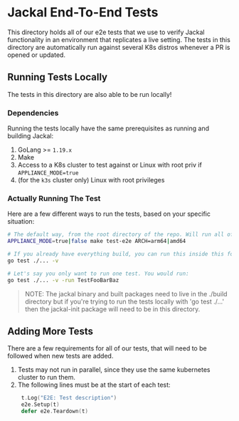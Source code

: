 # Jackal End-To-End Tests

This directory holds all of our e2e tests that we use to verify Jackal functionality in an environment that replicates a live setting. The tests in this directory are automatically run against several K8s distros whenever a PR is opened or updated.

## Running Tests Locally
The tests in this directory are also able to be run locally!

### Dependencies
Running the tests locally have the same prerequisites as running and building Jackal:
 1. GoLang >= `1.19.x`
 2. Make
 3. Access to a K8s cluster to test against or Linux with root priv if `APPLIANCE_MODE=true`
 4. (for the `k3s` cluster only) Linux with root privileges

### Actually Running The Test
Here are a few different ways to run the tests, based on your specific situation:

``` bash
# The default way, from the root directory of the repo. Will run all of the tests against your chosen k8s distro. Will automatically build any binary dependencies that don't already exist.
APPLIANCE_MODE=true|false make test-e2e ARCH=arm64|amd64

# If you already have everything build, you can run this inside this folder. This lets you customize the test run.
go test ./... -v

# Let's say you only want to run one test. You would run:
go test ./... -v -run TestFooBarBaz
```

> NOTE: The jackal binary and built packages need to live in the ./build directory but if you're trying to run the tests locally with 'go test ./...' then the jackal-init package will need to be in this directory.

## Adding More Tests
There are a few requirements for all of our tests, that will need to be followed when new tests are added.

1. Tests may not run in parallel, since they use the same kubernetes cluster to run them.
2. The following lines must be at the start of each test:
   ```go
    t.Log("E2E: Test description")
	e2e.Setup(t)
	defer e2e.Teardown(t)
    ```
